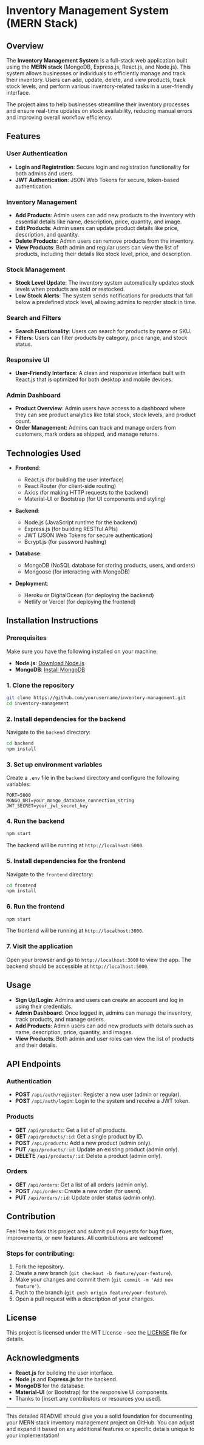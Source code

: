 
# Inventory Management System (MERN Stack)

## Overview

The **Inventory Management System** is a full-stack web application built using the **MERN stack** (MongoDB, Express.js, React.js, and Node.js). This system allows businesses or individuals to efficiently manage and track their inventory. Users can add, update, delete, and view products, track stock levels, and perform various inventory-related tasks in a user-friendly interface.

The project aims to help businesses streamline their inventory processes and ensure real-time updates on stock availability, reducing manual errors and improving overall workflow efficiency.

## Features

### **User Authentication**
- **Login and Registration**: Secure login and registration functionality for both admins and users.
- **JWT Authentication**: JSON Web Tokens for secure, token-based authentication.

### **Inventory Management**
- **Add Products**: Admin users can add new products to the inventory with essential details like name, description, price, quantity, and image.
- **Edit Products**: Admin users can update product details like price, description, and quantity.
- **Delete Products**: Admin users can remove products from the inventory.
- **View Products**: Both admin and regular users can view the list of products, including their details like stock level, price, and description.
  
### **Stock Management**
- **Stock Level Update**: The inventory system automatically updates stock levels when products are sold or restocked.
- **Low Stock Alerts**: The system sends notifications for products that fall below a predefined stock level, allowing admins to reorder stock in time.

### **Search and Filters**
- **Search Functionality**: Users can search for products by name or SKU.
- **Filters**: Users can filter products by category, price range, and stock status.

### **Responsive UI**
- **User-Friendly Interface**: A clean and responsive interface built with React.js that is optimized for both desktop and mobile devices.

### **Admin Dashboard**
- **Product Overview**: Admin users have access to a dashboard where they can see product analytics like total stock, stock levels, and product count.
- **Order Management**: Admins can track and manage orders from customers, mark orders as shipped, and manage returns.

## Technologies Used

- **Frontend**: 
  - React.js (for building the user interface)
  - React Router (for client-side routing)
  - Axios (for making HTTP requests to the backend)
  - Material-UI or Bootstrap (for UI components and styling)

- **Backend**:
  - Node.js (JavaScript runtime for the backend)
  - Express.js (for building RESTful APIs)
  - JWT (JSON Web Tokens for secure authentication)
  - Bcrypt.js (for password hashing)

- **Database**:
  - MongoDB (NoSQL database for storing products, users, and orders)
  - Mongoose (for interacting with MongoDB)

- **Deployment**:
  - Heroku or DigitalOcean (for deploying the backend)
  - Netlify or Vercel (for deploying the frontend)

## Installation Instructions

### Prerequisites
Make sure you have the following installed on your machine:
- **Node.js**: [Download Node.js](https://nodejs.org/)
- **MongoDB**: [Install MongoDB](https://www.mongodb.com/try/download/community)

### 1. Clone the repository
```bash
git clone https://github.com/yourusername/inventory-management.git
cd inventory-management
```

### 2. Install dependencies for the backend
Navigate to the `backend` directory:
```bash
cd backend
npm install
```

### 3. Set up environment variables
Create a `.env` file in the `backend` directory and configure the following variables:
```
PORT=5000
MONGO_URI=your_mongo_database_connection_string
JWT_SECRET=your_jwt_secret_key
```

### 4. Run the backend
```bash
npm start
```

The backend will be running at `http://localhost:5000`.

### 5. Install dependencies for the frontend
Navigate to the `frontend` directory:
```bash
cd frontend
npm install
```

### 6. Run the frontend
```bash
npm start
```

The frontend will be running at `http://localhost:3000`.

### 7. Visit the application
Open your browser and go to `http://localhost:3000` to view the app. The backend should be accessible at `http://localhost:5000`.

## Usage

- **Sign Up/Login**: Admins and users can create an account and log in using their credentials.
- **Admin Dashboard**: Once logged in, admins can manage the inventory, track products, and manage orders.
- **Add Products**: Admin users can add new products with details such as name, description, price, quantity, and images.
- **View Products**: Both admin and user roles can view the list of products and their details.

## API Endpoints

### Authentication
- **POST** `/api/auth/register`: Register a new user (admin or regular).
- **POST** `/api/auth/login`: Login to the system and receive a JWT token.

### Products
- **GET** `/api/products`: Get a list of all products.
- **GET** `/api/products/:id`: Get a single product by ID.
- **POST** `/api/products`: Add a new product (admin only).
- **PUT** `/api/products/:id`: Update an existing product (admin only).
- **DELETE** `/api/products/:id`: Delete a product (admin only).

### Orders
- **GET** `/api/orders`: Get a list of all orders (admin only).
- **POST** `/api/orders`: Create a new order (for users).
- **PUT** `/api/orders/:id`: Update order status (admin only).

## Contribution

Feel free to fork this project and submit pull requests for bug fixes, improvements, or new features. All contributions are welcome!

### Steps for contributing:
1. Fork the repository.
2. Create a new branch (`git checkout -b feature/your-feature`).
3. Make your changes and commit them (`git commit -m 'Add new feature'`).
4. Push to the branch (`git push origin feature/your-feature`).
5. Open a pull request with a description of your changes.

## License

This project is licensed under the MIT License - see the [LICENSE](LICENSE) file for details.

## Acknowledgments

- **React.js** for building the user interface.
- **Node.js** and **Express.js** for the backend.
- **MongoDB** for the database.
- **Material-UI** (or Bootstrap) for the responsive UI components.
- Thanks to [insert any contributors or resources you used].

---

This detailed README should give you a solid foundation for documenting your MERN stack inventory management project on GitHub. You can adjust and expand it based on any additional features or specific details unique to your implementation!
